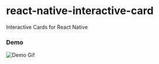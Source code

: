 # react-native-interactive-card
Interactive Cards for React Native

### Demo
![Demo Gif](https://lh3.googleusercontent.com/7-2C-OD6smRSmuNNyZrTgYXUyx7H5pO920JZnEXNvPMTj5GnocpzZbmYYFXWe_cyHwlR9Pn091DRCNhfTn2-bUTiVQiCa4srScMibzrFY6uWgJ5pDltXwaqLoRB4cPB3TpaXF1k8NUhcgz76fiFuRW6HA36rWu9c7BXpUg_hKP2GFJVXQecb7hGSkXTRvr6LdBlnBY7-zdOSQ-zOJfraWB3q5j_U-MHuIuAIGNoBXSYuefPG1uiTvLZ1glMNl0vHUdatReaVNT16SaQT4rhg7Z2KmzSuDCn1gRxNX7UpLR-18eBHRAx4cSIYU7I8qmvkiguvk17u_Yo0gHYtVuuJyqLO1aD7kbafUFKXraXqX9138TfUHWImGKSFvKoj42Mt-DULTAsy_t3-u8CGK7oumZ6VcFAwqBUEAtTZzftao-ZxRRDZq0j6tWc-A1FMtuMp9dfAyi3YisI5noZ1U3i2gIrIZzzXQ3sdbFyXhGcTIT09uuRjiG22NVu9A6l7iaUt8lkMMIJGdlXDgec0kysINyi4pfVYHAagTm1L7y-i7W_J_AtNyY2fHWpTyBK8s-UzdLnLGf51=w2880-h1494)
